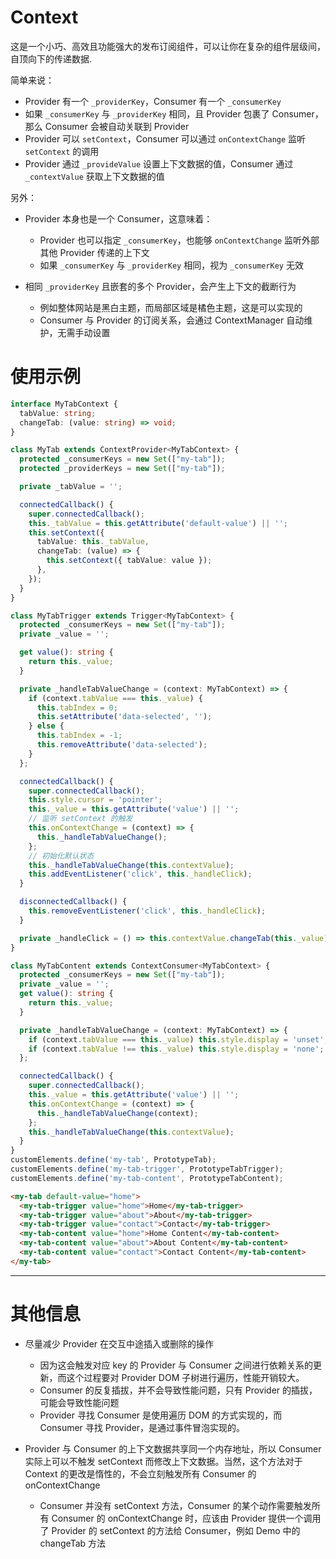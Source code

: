 # Context

这是一个小巧、高效且功能强大的发布订阅组件，可以让你在复杂的组件层级间，自顶向下的传递数据.

简单来说：

- Provider 有一个 `_providerKey`，Consumer 有一个 `_consumerKey`
- 如果 `_consumerKey` 与 `_providerKey` 相同，且 Provider 包裹了 Consumer，那么 Consumer 会被自动关联到 Provider
- Provider 可以 `setContext`，Consumer 可以通过 `onContextChange` 监听 `setContext` 的调用
- Provider 通过 `_provideValue` 设置上下文数据的值，Consumer 通过 `_contextValue` 获取上下文数据的值

另外：

- Provider 本身也是一个 Consumer，这意味着：
  - Provider 也可以指定 `_consumerKey`，也能够 `onContextChange` 监听外部其他 Provider 传递的上下文
  - 如果 `_consumerKey` 与 `_providerKey` 相同，视为 `_consumerKey` 无效
- 相同 `_providerKey` 且嵌套的多个 Provider，会产生上下文的截断行为

  - 例如整体网站是黑白主题，而局部区域是橘色主题，这是可以实现的
  - Consumer 与 Provider 的订阅关系，会通过 ContextManager 自动维护，无需手动设置

# 使用示例

```ts
interface MyTabContext {
  tabValue: string;
  changeTab: (value: string) => void;
}

class MyTab extends ContextProvider<MyTabContext> {
  protected _consumerKeys = new Set(["my-tab"]);
  protected _providerKeys = new Set(["my-tab"]);

  private _tabValue = '';

  connectedCallback() {
    super.connectedCallback();
    this._tabValue = this.getAttribute('default-value') || '';
    this.setContext({
      tabValue: this._tabValue,
      changeTab: (value) => {
        this.setContext({ tabValue: value });
      },
    });
  }
}

class MyTabTrigger extends Trigger<MyTabContext> {
  protected _consumerKeys = new Set(["my-tab"]);
  private _value = '';

  get value(): string {
    return this._value;
  }

  private _handleTabValueChange = (context: MyTabContext) => {
    if (context.tabValue === this._value) {
      this.tabIndex = 0;
      this.setAttribute('data-selected', '');
    } else {
      this.tabIndex = -1;
      this.removeAttribute('data-selected');
    }
  };

  connectedCallback() {
    super.connectedCallback();
    this.style.cursor = 'pointer';
    this._value = this.getAttribute('value') || '';
    // 监听 setContext 的触发
    this.onContextChange = (context) => {
      this._handleTabValueChange();
    };
    // 初始化默认状态
    this._handleTabValueChange(this.contextValue);
    this.addEventListener('click', this._handleClick);
  }

  disconnectedCallback() {
    this.removeEventListener('click', this._handleClick);
  }

  private _handleClick = () => this.contextValue.changeTab(this._value);
}

class MyTabContent extends ContextConsumer<MyTabContext> {
  protected _consumerKeys = new Set(["my-tab"]);
  private _value = '';
  get value(): string {
    return this._value;
  }

  private _handleTabValueChange = (context: MyTabContext) => {
    if (context.tabValue === this._value) this.style.display = 'unset';
    if (context.tabValue !== this._value) this.style.display = 'none';
  };

  connectedCallback() {
    super.connectedCallback();
    this._value = this.getAttribute('value') || '';
    this.onContextChange = (context) => {
      this._handleTabValueChange(context);
    };
    this._handleTabValueChange(this.contextValue);
  }
}
customElements.define('my-tab', PrototypeTab);
customElements.define('my-tab-trigger', PrototypeTabTrigger);
customElements.define('my-tab-content', PrototypeTabContent);
```

```html
<my-tab default-value="home">
  <my-tab-trigger value="home">Home</my-tab-trigger>
  <my-tab-trigger value="about">About</my-tab-trigger>
  <my-tab-trigger value="contact">Contact</my-tab-trigger>
  <my-tab-content value="home">Home Content</my-tab-content>
  <my-tab-content value="about">About Content</my-tab-content>
  <my-tab-content value="contact">Contact Content</my-tab-content>
</my-tab>
```

---

# 其他信息

- 尽量减少 Provider 在交互中途插入或删除的操作

  - 因为这会触发对应 key 的 Provider 与 Consumer 之间进行依赖关系的更新，而这个过程要对 Provider DOM 子树进行遍历，性能开销较大。
  - Consumer 的反复插拔，并不会导致性能问题，只有 Provider 的插拔，可能会导致性能问题
  - Provider 寻找 Consumer 是使用遍历 DOM 的方式实现的，而 Consumer 寻找 Provider，是通过事件冒泡实现的。

- Provider 与 Consumer 的上下文数据共享同一个内存地址，所以 Consumer 实际上可以不触发 setContext 而修改上下文数据。当然，这个方法对于 Context 的更改是惰性的，不会立刻触发所有 Consumer 的 onContextChange
  - Consumer 并没有 setContext 方法，Consumer 的某个动作需要触发所有 Consumer 的 onContextChange 时，应该由 Provider 提供一个调用了 Provider 的 setContext 的方法给 Consumer，例如 Demo 中的 changeTab 方法

